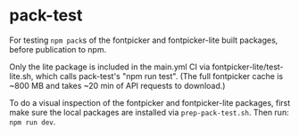 # pack-test

For testing `npm pack`s of the fontpicker and fontpicker-lite built packages, before publication to npm.

Only the lite package is included in the main.yml CI via fontpicker-lite/test-lite.sh, which calls pack-test's "npm run test". (The full fontpicker cache is ~800 MB and takes ~20 min of API requests to download.)

To do a visual inspection of the fontpicker and fontpicker-lite packages, first make sure the local packages are installed via `prep-pack-test.sh`. Then run: `npm run dev`.